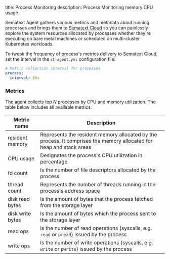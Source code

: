 title: Process Monitoring
description: Process Monitoring memory CPU usage

Sematext Agent gathers various metrics and metadata about running processes and brings them to [Sematext Cloud](https://sematext.com/cloud/) so you can painlessly explore the system resources allocated by processes whether they're executing on bare metal machines or scheduled on multi-cluster Kubernetes workloads.

To tweak the frequency of process's metrics delivery to Sematext Cloud, set the interval in the `st-agent.yml` configuration file:

```yaml
# Metric collection interval for processes
process:
  interval: 10s
```

### Metrics

The agent collects top _N_ processes by CPU and memory utilization. The table below includes all available metrics.

| Metric name       | Description |
| ------------------|-------------|
| resident memory   | Represents the resident memory allocated by the process. It comprises the memory allocated for heap and stack areas |
| CPU usage         | Designates the process's CPU utilization in percentage       |   
| fd count          | Is the number of file descriptors allocated by the process     |
| thread count      | Represents the number of threads running in the process's address space  |
| disk read bytes   | Is the amount of bytes that the process fetched from the storage layer     |
| disk write bytes  | Is the amount of bytes which the process sent to the storage layer     |
| read ops          | Is the number of read operations (syscalls, e.g. `read` or `pread`) issued by the process     |
| write ops         | Is the number of write operations (syscalls, e.g. `write` or `pwrite`) issued by the process     |
